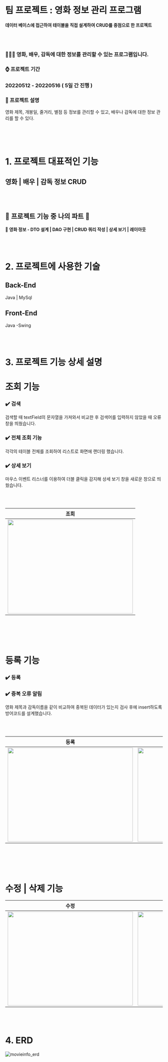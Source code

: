 # 팀 프로젝트 : 영화 정보 관리 프로그램
**데이터 베이스에 접근하여 테이블을 직접 설계하여 CRUD를 중점으로 한 프로젝트** 

<br><br>

### 💁🏻‍♀️ 영화, 배우, 감독에 대한 정보를 관리할 수 있는 프로그램입니다.  

### ⌚ 프로젝트 기간

### 20220512 - 20220516 ( 5일 간 진행 )  

### 📂 프로젝트 설명

영화 제목, 개봉일, 줄거리, 별점 등 정보를 관리할 수 있고, 배우나 감독에 대한 정보 관리를 할 수 있다.  
<br><br><br><br>

# 1. 프로젝트 대표적인 기능

## 영화 | 배우 | 감독 정보 CRUD  

<br><br>


## 🌲 프로젝트 기능 중 나의 파트 🌲

**🚩 영화 정보 - DTO 설계   |   DAO 구현   |   CRUD 쿼리 작성   |   상세 보기   |   레이아웃** 

<br><br>


# 2. 프로젝트에 사용한 기술

## Back-End

Java | MySql

## Front-End

Java -Swing

<br><br>


# 3. 프로젝트 기능 상세 설명

# 조회 기능

### ✔️ 검색

검색할 때 textField의 문자열을 가져와서 비교한 후 검색어를 입력하지 않았을 때 오류 창을 띄웠습니다.

### ✔️ 전체 조회 기능

각각의 테이블 전체를 조회하여 리스트로 화면에 랜더링 했습니다.

### ✔️ 상세 보기

마우스 이벤트 리스너를 이용하여 더블 클릭을 감지해 상세 보기 창을 새로운 창으로 띄웠습니다.

<br><br>

| 조회 |
|------|
|<img src="https://user-images.githubusercontent.com/89136556/181675834-2ffe1296-fe6d-40d7-8875-cd01a6212d0c.gif"  width="400" height="300">|

<br><br><br><br>

# 등록 기능

### ✔️ 등록

### ✔️ 중복 오류 알림

영화 제목과 감독이름을 같이 비교하여 중복된 데이터가 있는지 검사 후에 insert하도록 방어코드를 설계했습니다.

<br><br>

| 등록 | 중복오류 |
|------|---|
|<img src="https://user-images.githubusercontent.com/89136556/181676040-bd3de7c5-a9a7-4e77-a199-3a468f01bf17.gif"  width="400" height="300">|<img src="https://user-images.githubusercontent.com/89136556/181676072-1ef4cf90-6a13-4947-bc48-9576edf85d39.gif"  width="400" height="300">|

<br><br><br><br>

# 수정 | 삭제 기능

| 수정 | 삭제 |
|------|---|
|<img src="https://user-images.githubusercontent.com/89136556/181676161-808c5ec5-64a3-4750-b69a-11c6915e08ce.gif"  width="400" height="300">|<img src="https://user-images.githubusercontent.com/89136556/181676186-4d61355d-6a8f-402d-a3ac-4445b85219e6.gif"  width="400" height="300">|

<br><br>


# 4. ERD
![movieinfo_erd](https://user-images.githubusercontent.com/89136556/182077718-0ddb2cd0-85f8-4fff-bbb9-1cb3a0caebe4.png)

